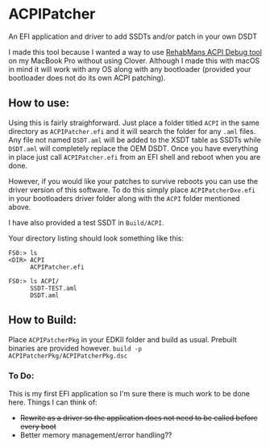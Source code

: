 # ACPIPatcher
An EFI application and driver to add SSDTs and/or patch in your own DSDT

I made this tool because I wanted a way to use [RehabMans ACPI Debug tool](https://github.com/RehabMan/OS-X-ACPI-Debug) on my MacBook Pro without using Clover.  Although I made this with macOS in mind it will work with any OS along with any bootloader (provided your bootloader does not do its own ACPI patching).

## How to use:
Using this is fairly straighforward. Just place a folder titled `ACPI` in the same directory as `ACPIPatcher.efi` and it will search the folder for any `.aml` files.  Any file not named `DSDT.aml` will be added to the XSDT table as SSDTs while `DSDT.aml` will completely replace the OEM DSDT. Once you have everything in place just call `ACPIPatcher.efi` from an EFI shell and reboot when you are done.

However, if you would like your patches to survive reboots you can use the driver version of this software.  To do this simply place  `ACPIPatcherDxe.efi` in your bootloaders driver folder along with the `ACPI` folder mentioned above. 

I have also provided a test SSDT in `Build/ACPI`. 

Your directory listing should look something like this:
```
FS0:> ls
<DIR> ACPI
      ACPIPatcher.efi

FS0:> ls ACPI/
      SSDT-TEST.aml
      DSDT.aml
```

## How to Build:
Place `ACPIPatcherPkg` in your EDKII folder and build as usual. Prebuilt binaries are provided however. 
`build -p ACPIPatcherPkg/ACPIPatcherPkg.dsc`

### To Do:
This is my first EFI application so I'm sure there is much work to be done here.  Things I can think of:

* ~~Rewrite as a driver so the application does not need to be called before every boot~~
* Better memory management/error handling??
